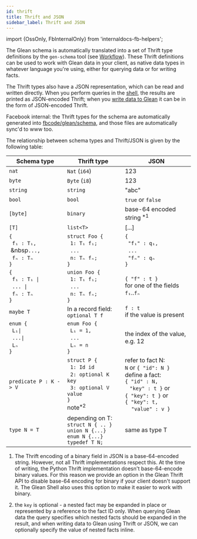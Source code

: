 ```yaml
---
id: thrift
title: Thrift and JSON
sidebar_label: Thrift and JSON
---
```


import {OssOnly, FbInternalOnly} from 'internaldocs-fb-helpers';

The Glean schema is automatically translated into a set of Thrift type
definitions by the `gen-schema` tool (see [Workflow](workflow)).
These Thrift definitions can be used to work with Glean data in your
client, as native data types in whatever language you're using, either
for querying data or for writing facts.

The Thrift types also have a JSON representation, which can be read
and written directly. When you perform queries in the
[shell](../shell), the results are printed as JSON-encoded Thrift;
when you [write data to Glean](../write) it can be in the form of
JSON-encoded Thrift.

<FbInternalOnly>

Facebook internal: the Thrift types for the schema are automatically
generated into
[fbcode/glean/schema](https://phabricator.intern.facebook.com/diffusion/FBS/browse/master/fbcode/glean/schema), and those files are automatically sync'd to
www too.

</FbInternalOnly>

The relationship between schema types and Thrift/JSON is given by the following table:

|  Schema type | Thrift type | JSON |
|-------|-------|-------|
| `nat` | `Nat` (`i64`) | 123 |
| `byte` | `Byte` (`i8`) | 123 |
| `string` | `string` | "abc" |
| `bool` | `bool` | `true` or `false` |
| `[byte]` | `binary` | base-64 encoded string <sup>*1</sup> |
| `[T]` | `list<T>` |  [...] |
|`{`<br/>&nbsp;&nbsp;`f₁ : T₁,`<br/>&nbsp;&nbsp`...,`<br/>&nbsp;&nbsp;`fₙ : Tₙ`<br/>`}` | `struct Foo {`<br/>&nbsp;&nbsp;`1: T₁ f₁;`<br/>&nbsp;&nbsp;`...`<br/>&nbsp;&nbsp;`n: Tₙ fₙ;`<br/>`}` |  `{`<br/>&nbsp;&nbsp;`"f₁" : q₁,`<br/>&nbsp;&nbsp;`...`<br/>&nbsp;&nbsp;`"fₙ" : qₙ`<br/>`}` |
| `{`<br/>&nbsp;&nbsp;`f₁ : T₁ `<code>&vert;</code><br/>&nbsp;&nbsp;`... `<code>&vert;</code><br/>&nbsp;&nbsp;`fₙ : Tₙ`<br/>`}` | `union Foo {`<br/>&nbsp;&nbsp;`1: T₁ f₁;`<br/>&nbsp;&nbsp;`...`<br/>&nbsp;&nbsp;`n: Tₙ fₙ;`<br/>`}` |  `{ "f" : t }`<br/>for one of the fields `f₁`..`fₙ` |
| `maybe T` | In a record field:<br/> `optional T f` | `f : t`<br/> if the value is present |
| `enum {`<br/>&nbsp;&nbsp;`L₁`<code>&vert;</code><br/>&nbsp;&nbsp;`...`<code>&vert;</code><br/>&nbsp;&nbsp;`Lₙ`<br/>`}` | `enum Foo { `<br/>&nbsp;&nbsp;`L₁ = 1,`<br/>&nbsp;&nbsp;`...`<br/>&nbsp;&nbsp;`Lₙ = n`<br/>`}` | the index of the value,<br/> e.g. 12 |
| `predicate P : K -> V` | `struct P {`<br/>&nbsp;&nbsp;`1: Id id`<br/>&nbsp;&nbsp;`2: optional K key`<br/>&nbsp;&nbsp;`3: optional V value`<br/>`}`<br/>note<sup>*2</sup> | refer to fact N:<br/>`N` or `{ "id": N }`<br/>define a fact:<br/>`{ "id" : N,`<br/>&nbsp;&nbsp;&nbsp;`"key" : t }` or<br/>`{ "key": t }` or<br/>`{ "key": t,`<br/>&nbsp;&nbsp;&nbsp;&nbsp;`"value" : v }` |
| `type N = T` | depending on T: <br/>`struct N { .. }`<br/> `union N {...}`<br/> `enum N {...}`<br/>`typedef T N;` | same as type T |

1. The Thrift encoding of a binary field in JSON is a base-64-encoded string. However, not all Thrift implementations respect this. At the time of writing, the Python Thrift implementation doesn't base-64-encode binary values. For this reason we provide an option in the Glean Thrift API to disable base-64 encoding for binary if your client doesn't support it. The Glean Shell also uses this option to make it easier to work with binary.

2. the `key` is optional - a nested fact may be expanded in place or represented by a reference to the fact ID only. When querying Glean data the query specifies which nested facts should be expanded in the result, and when writing data to Glean using Thrift or JSON, we can optionally specify the value of nested facts inline.
